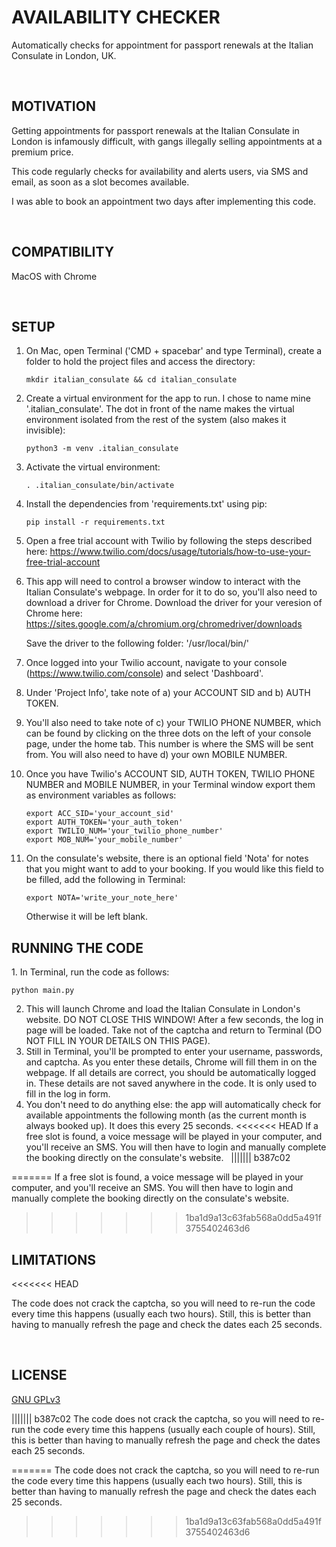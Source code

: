 <h1>AVAILABILITY CHECKER</h1>

<p>Automatically checks for appointment for passport renewals at the Italian Consulate in London, UK.</p>
<br>
<h2>MOTIVATION</h2>
<p>Getting appointments for passport renewals at the Italian Consulate in London is infamously difficult, with gangs illegally selling appointments at a premium price.</p>
<p>This code regularly checks for availability and alerts users, via SMS and email, as soon as a slot becomes available.</p>
<p>I was able to book an appointment two days after implementing this code.</p>
<br>
<h2>COMPATIBILITY</h2>
<p>MacOS with Chrome</p>
<br>
<h2>SETUP</h2>

1. On Mac, open Terminal ('CMD + spacebar' and type Terminal), create a folder to hold the project files and access the directory:

   ```
   mkdir italian_consulate && cd italian_consulate
   ```
2. Create a virtual environment for the app to run. I chose to name mine '.italian_consulate'. The dot in front of the name makes the virtual environment isolated from the rest of the system (also makes it invisible):

   ```
   python3 -m venv .italian_consulate
   ```
3. Activate the virtual environment:

   ```
   . .italian_consulate/bin/activate 
   ```
4. Install the dependencies from 'requirements.txt' using pip:

   ```
   pip install -r requirements.txt
   ```
5. Open a free trial account with Twilio by following the steps described here: https://www.twilio.com/docs/usage/tutorials/how-to-use-your-free-trial-account
   &nbsp;
6. This app will need to control a browser window to interact with the Italian Consulate's webpage. In order for it to do so, you'll also need to download a driver for Chrome. Download the driver for your veresion of Chrome here: https://sites.google.com/a/chromium.org/chromedriver/downloads

   Save the driver to the following folder: '/usr/local/bin/'
   &nbsp;
7. Once logged into your Twilio account, navigate to your console (https://www.twilio.com/console) and select 'Dashboard'.
   &nbsp;
8. Under 'Project Info', take note of
   a) your ACCOUNT SID and
   b) AUTH TOKEN.
   &nbsp;
9. You'll also need to take note of c) your TWILIO PHONE NUMBER, which can be found by clicking on the three dots on the left of your console page, under the home tab. This number is where the SMS will be sent from. You will also need to have d) your own MOBILE NUMBER.
   &nbsp;
10. Once you have Twilio's ACCOUNT SID, AUTH TOKEN, TWILIO PHONE NUMBER and MOBILE NUMBER, in your Terminal window export them as environment variables as follows:

    ```
    export ACC_SID='your_account_sid'
    export AUTH_TOKEN='your_auth_token'
    export TWILIO_NUM='your_twilio_phone_number'
    export MOB_NUM='your_mobile_number'
    ```
11. On the consulate's website, there is an optional field 'Nota' for notes that you might want to add to your booking. If you would like this field to be filled, add the following in Terminal:

    ```
    export NOTA='write_your_note_here'
    ```

    Otherwise it will be left blank.
    &nbsp;
<h2>RUNNING THE CODE</h2>
1. In Terminal, run the code as follows:

```
python main.py 
```

2. This will launch Chrome and load the Italian Consulate in London's website. DO NOT CLOSE THIS WINDOW!
   After a few seconds, the log in page will be loaded. Take not of the captcha and return to Terminal (DO NOT FILL IN YOUR DETAILS ON THIS PAGE).
   &nbsp;
3. Still in Terminal, you'll be prompted to enter your username, passwords, and captcha. As you enter these details, Chrome will fill them in on the webpage. If all details are correct, you should be automatically logged in. These details are not saved anywhere in the code. It is only used to fill in the log in form.
   &nbsp;
4. You don't need to do anything else: the app will automatically check for available appointments the following month (as the current month is always booked up). It does this every 25 seconds.
<<<<<<< HEAD
   If a free slot is found, a voice message will be played in your computer, and you'll receive an SMS. You will then have to login and manually complete the booking directly on the consulate's website.
   &nbsp;
||||||| b387c02
&nbsp;

=======
   If a free slot is found, a voice message will be played in your computer, and you'll receive an SMS. You will then have to login and manually complete the booking directly on the consulate's website.
   &nbsp;

>>>>>>> 1ba1d9a13c63fab568a0dd5a491f3755402463d6
<h2>LIMITATIONS</h2>
<<<<<<< HEAD
<p>The code does not crack the captcha, so you will need to re-run the code every time this happens (usually each two hours). Still, this is better than having to manually refresh the page and check the dates each 25 seconds.</p>
<br>
<h2>LICENSE</h2>
<p><a href='https://choosealicense.com/licenses/gpl-3.0/'>GNU GPLv3</a></p>
||||||| b387c02
The code does not crack the captcha, so you will need to re-run the code every time this happens (usually each couple of hours). Still, this is better than having to manually refresh the page and check the dates each 25 seconds.

=======
The code does not crack the captcha, so you will need to re-run the code every time this happens (usually each two hours). Still, this is better than having to manually refresh the page and check the dates each 25 seconds.
>>>>>>> 1ba1d9a13c63fab568a0dd5a491f3755402463d6
